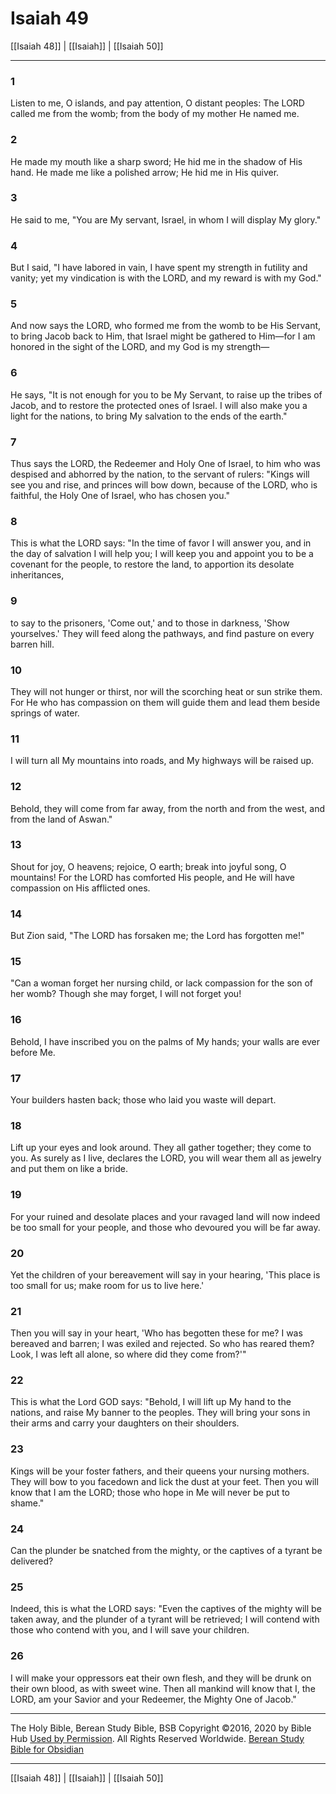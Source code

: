 # Isaiah 49

[[Isaiah 48]] | [[Isaiah]] | [[Isaiah 50]]

---

### 1
Listen to me, O islands, and pay attention, O distant peoples: The LORD called me from the womb; from the body of my mother He named me.

### 2
He made my mouth like a sharp sword; He hid me in the shadow of His hand. He made me like a polished arrow; He hid me in His quiver.

### 3
He said to me, "You are My servant, Israel, in whom I will display My glory."

### 4
But I said, "I have labored in vain, I have spent my strength in futility and vanity; yet my vindication is with the LORD, and my reward is with my God."

### 5
And now says the LORD, who formed me from the womb to be His Servant, to bring Jacob back to Him, that Israel might be gathered to Him—for I am honored in the sight of the LORD, and my God is my strength—

### 6
He says, "It is not enough for you to be My Servant, to raise up the tribes of Jacob, and to restore the protected ones of Israel. I will also make you a light for the nations, to bring My salvation to the ends of the earth."

### 7
Thus says the LORD, the Redeemer and Holy One of Israel, to him who was despised and abhorred by the nation, to the servant of rulers: "Kings will see you and rise, and princes will bow down, because of the LORD, who is faithful, the Holy One of Israel, who has chosen you."

### 8
This is what the LORD says: "In the time of favor I will answer you, and in the day of salvation I will help you; I will keep you and appoint you to be a covenant for the people, to restore the land, to apportion its desolate inheritances,

### 9
to say to the prisoners, 'Come out,' and to those in darkness, 'Show yourselves.' They will feed along the pathways, and find pasture on every barren hill.

### 10
They will not hunger or thirst, nor will the scorching heat or sun strike them. For He who has compassion on them will guide them and lead them beside springs of water.

### 11
I will turn all My mountains into roads, and My highways will be raised up.

### 12
Behold, they will come from far away, from the north and from the west, and from the land of Aswan."

### 13
Shout for joy, O heavens; rejoice, O earth; break into joyful song, O mountains! For the LORD has comforted His people, and He will have compassion on His afflicted ones.

### 14
But Zion said, "The LORD has forsaken me; the Lord has forgotten me!"

### 15
"Can a woman forget her nursing child, or lack compassion for the son of her womb? Though she may forget, I will not forget you!

### 16
Behold, I have inscribed you on the palms of My hands; your walls are ever before Me.

### 17
Your builders hasten back; those who laid you waste will depart.

### 18
Lift up your eyes and look around. They all gather together; they come to you. As surely as I live, declares the LORD, you will wear them all as jewelry and put them on like a bride.

### 19
For your ruined and desolate places and your ravaged land will now indeed be too small for your people, and those who devoured you will be far away.

### 20
Yet the children of your bereavement will say in your hearing, 'This place is too small for us; make room for us to live here.'

### 21
Then you will say in your heart, 'Who has begotten these for me? I was bereaved and barren; I was exiled and rejected. So who has reared them? Look, I was left all alone, so where did they come from?'"

### 22
This is what the Lord GOD says: "Behold, I will lift up My hand to the nations, and raise My banner to the peoples. They will bring your sons in their arms and carry your daughters on their shoulders.

### 23
Kings will be your foster fathers, and their queens your nursing mothers. They will bow to you facedown and lick the dust at your feet. Then you will know that I am the LORD; those who hope in Me will never be put to shame."

### 24
Can the plunder be snatched from the mighty, or the captives of a tyrant be delivered?

### 25
Indeed, this is what the LORD says: "Even the captives of the mighty will be taken away, and the plunder of a tyrant will be retrieved; I will contend with those who contend with you, and I will save your children.

### 26
I will make your oppressors eat their own flesh, and they will be drunk on their own blood, as with sweet wine. Then all mankind will know that I, the LORD, am your Savior and your Redeemer, the Mighty One of Jacob."

---

The Holy Bible, Berean Study Bible, BSB
Copyright ©2016, 2020 by Bible Hub
[Used by Permission](https://berean.bible/terms.htm). All Rights Reserved Worldwide.
[Berean Study Bible for Obsidian](https://github.com/gapmiss/berean-study-bible-for-obsidian)

---

[[Isaiah 48]] | [[Isaiah]] | [[Isaiah 50]]

